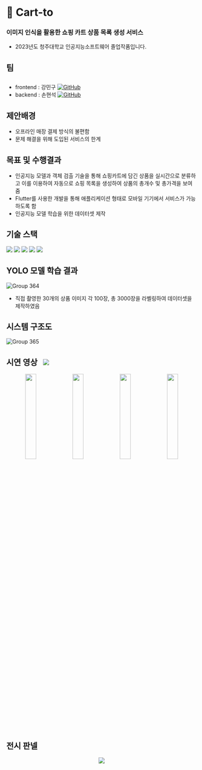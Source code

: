 # 🛒 Cart-to
### 이미지 인식을 활용한 쇼핑 카트 상품 목록 생성 서비스
- 2023년도 청주대학교 인공지능소프트웨어 졸업작품입니다.


## 팀
- <div style="width: 10px; height: 10px; background-color: #FFFFFF;"></div><div>frontend : 강민구 <a href = "https://github.com/kangminguu"><img alt="GitHub" src ="https://img.shields.io/badge/GitHub-181717.svg?&style=for-the-badge&logo=GitHub&logoColor=white"/></a></div>
- <div>backend : 손현석 <a href = "https://github.com/gustjrajt"><img alt="GitHub" src ="https://img.shields.io/badge/GitHub-181717.svg?&style=for-the-badge&logo=GitHub&logoColor=white"/></a></div>

## 제안배경
- 오프라인 매장 결제 방식의 불편함
- 문제 해결을 위해 도입된 서비스의 한계


## 목표 및 수행결과
- 인공지능 모델과 객체 검출 기술을 통해 쇼핑카트에 담긴 상품을 실시간으로 분류하고 이를 이용하여 자동으로 쇼핑 목록을 생성하여 상품의 총개수 및 총가격을 보여줌
- Flutter를 사용한 개발을 통해 애플리케이션 형태로 모바일 기기에서 서비스가 가능하도록 함
- 인공지능 모델 학습을 위한 데이터셋 제작

## 기술 스택
<img src="https://img.shields.io/badge/flutter-02569B?style=flat-square&logo=Flutter&logoColor=white"> <img src="https://img.shields.io/badge/dart-0175C2?style=flat-square&logo=dart&logoColor=white"> <img src="https://img.shields.io/badge/django-092E20?style=flat-square&logo=django&logoColor=white"> <img src="https://img.shields.io/badge/python-3776AB?style=flat-square&logo=python&logoColor=white"> <img src="https://img.shields.io/badge/mysql-4479A1?style=flat-square&logo=mysql&logoColor=white">


## YOLO 모델 학습 결과
![Group 364](https://github.com/user-attachments/assets/abb055d1-8fe7-4b39-ac7a-a3436865f577)
- 직접 촬영한 30개의 상품 이미지 각 100장, 총 3000장을 라벨링하여 데이터셋을 제작하였음


## 시스템 구조도
![Group 365](https://github.com/user-attachments/assets/817969d6-7875-472b-a828-4a1b7bffba26)

## 시연 영상 <a style="margin-right:10px;"></a><a href="https://youtu.be/kXN9bWDXBL8" target="_blank"><img src="https://img.shields.io/badge/Youtube-FF0000?style=flat-square&logo=youtube&logoColor=white"></a>

<p align="center">
  <img src="https://github.com/user-attachments/assets/8681e484-264f-4f0d-bd79-1b7ce75162fc" align="center" width="24%">
  <img src="https://github.com/user-attachments/assets/e210eefe-3534-42dc-b992-3f576e5c2384" align="center" width="24%">
  <img src="https://github.com/user-attachments/assets/81c7a60e-5683-4a93-8722-75771b02799b" align="center" width="24%">
  <img src="https://github.com/user-attachments/assets/f607ba1d-6887-4c9b-a1de-801659cce1a9" align="center" width="24%">
</p>


## 전시 판넬
<p align="center">
  <img src="https://github.com/user-attachments/assets/e689d53c-9311-4860-8559-16c5f4844bd9">
</p>
